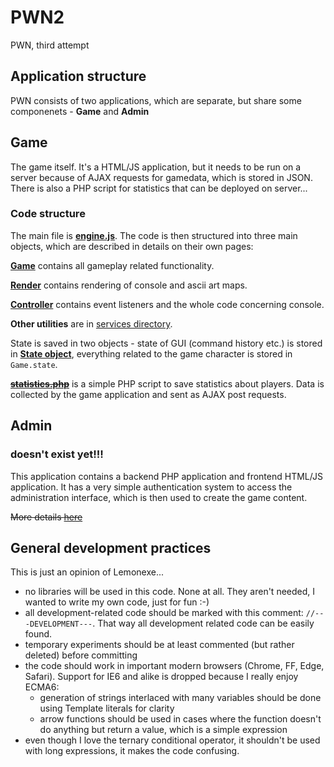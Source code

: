 # PWN2
PWN, third attempt

## Application structure
PWN consists of two applications, which are separate, but share some componenets - **Game** and **Admin**

## Game
The game itself. It's a HTML/JS application, but it needs to be run on a server because of AJAX requests for gamedata, which is stored in JSON.
There is also a PHP script for statistics that can be deployed on server...

### Code structure
The main file is [**engine.js**](wiki/engine.md). The code is then structured into three main objects, which are described in details on their own pages:

[**Game**](wiki/game.md) contains all gameplay related functionality.

[**Render**](wiki/render.md) contains rendering of console and ascii art maps.

[**Controller**](wiki/controller.md) contains event listeners and the whole code concerning console.

**Other utilities** are in [services directory](wiki/services).

State is saved in two objects - state of GUI (command history etc.) is stored in [**State object**](wiki/engine.md), everything related to the game character is stored in `Game.state`.

~~[**statistics.php**](wiki/statistics.md)~~ is a simple PHP script to save statistics about players. Data is collected by the game application and sent as AJAX post requests.

## Admin
### doesn't exist yet!!!
This application contains a backend PHP application and frontend HTML/JS application.
It has a very simple authentication system to access the administration interface, which is then used to create the game content.

~~More details [here](wiki/admin.md)~~

## General development practices
This is just an opinion of Lemonexe...
- no libraries will be used in this code. None at all. They aren't needed, I wanted to write my own code, just for fun :-)
- all development-related code should be marked with this comment: `//---DEVELOPMENT---`. That way all development related code can be easily found.
- temporary experiments should be at least commented (but rather deleted) before committing
- the code should work in important modern browsers (Chrome, FF, Edge, Safari). Support for IE6 and alike is dropped because I really enjoy ECMA6:
  - generation of strings interlaced with many variables should be done using Template literals for clarity
  - arrow functions should be used in cases where the function doesn't do anything but return a value, which is a simple expression
- even though I love the ternary conditional operator, it shouldn't be used with long expressions, it makes the code confusing.
